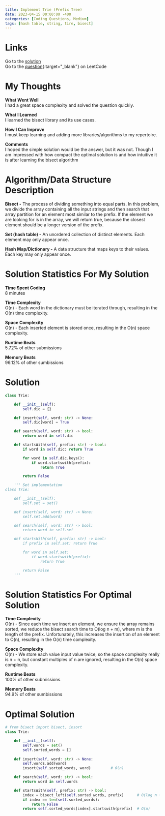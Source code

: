 ```yaml
---
title: Implement Trie (Prefix Tree)
date: 2023-04-15 00:00:00 -400
categories: [Coding Questions, Medium]
tags: [hash table, string, tire, bisect]
---
```


# Links  

Go to the [solution](#optimal-solution)  
Go to the [question](https://leetcode.com/problems/implement-trie-prefix-tree/){:target="_blank"} on LeetCode  

# My Thoughts  

**What Went Well**  
I had a great space complexity and solved the question quickly.

**What I Learned**  
I learned the bisect library and its use cases.

**How I Can Improve**  
I must keep learning and adding more libraries/algorithms to my repertoire.

**Comments**  
I hoped the simple solution would be the answer, but it was not.
Though I am impressed with how compact the optimal solution is and how intuitive it is after learning the bisect algorithm

# Algorithm/Data Structure Description

**Bisect -** The process of dividing something into equal parts. 
In this problem, we divide the array containing all the input strings and then search that array partition for an element most similar to the prefix. 
If the element we are looking for is in the array, we will return true, because the closest element should be a longer version of the prefix.

**Set (hash table) -** An unordered collection of distinct elements. Each element may only appear once.

**Hash Map/Dictionary -** A data structure that maps keys to their values. Each key may only appear once.

# Solution Statistics For My Solution

**Time Spent Coding**  
8 minutes

**Time Complexity**  
O(n) - Each word in the dictionary must be iterated through, resulting in the O(n) time complexity.

**Space Complexity**  
O(n) - Each inserted element is stored once, resulting in the O(n) space complexity.

**Runtime Beats**  
5.72% of other submissions  

**Memory Beats**  
96.12% of other sumbissions  

# Solution  

```python
class Trie:

    def __init__(self):
        self.dic = {}

    def insert(self, word: str) -> None:
        self.dic[word] = True

    def search(self, word: str) -> bool:
        return word in self.dic

    def startsWith(self, prefix: str) -> bool:
        if word in self.dic: return True

        for word in self.dic.keys():
            if word.startswith(prefix):
                return True

        return False

    ''' Set implementation
class Trie:

    def __init__(self):
        self.set = set()

    def insert(self, word: str) -> None:
        self.set.add(word)

    def search(self, word: str) -> bool:
        return word in self.set

    def startsWith(self, prefix: str) -> bool:
        if prefix in self.set: return True

        for word in self.set:
            if word.startswith(prefix):
                return True

        return False
    '''
```

# Solution Statistics For Optimal Solution

**Time Complexity**  
O(n) - Since each time we insert an element, we ensure the array remains sorted, we reduce the bisect search time to O(log n + m), where m is the length of the prefix. Unfortunately, this increases the insertion of an element to O(n), resulting in the O(n) time complexity.

**Space Complexity**  
O(n) - We store each value input value twice, so the space complexity really is n + n, but constant multiples of n are ignored, resulting in the O(n) space complexity.

**Runtime Beats**  
100% of other submissions  

**Memory Beats**  
94.9% of other sumbissions  

# Optimal Solution  

```python
# from bisect import bisect, insort
class Trie:

    def __init__(self):
        self.words = set()
        self.sorted_words = []
        
    def insert(self, word: str) -> None:
        self.words.add(word)
        insort(self.sorted_words, word)         # O(n)

    def search(self, word: str) -> bool:
        return word in self.words

    def startsWith(self, prefix: str) -> bool:
        index = bisect_left(self.sorted_words, prefix)      # O(log n + m)
        if index == len(self.sorted_words):
            return False
        return self.sorted_words[index].startswith(prefix)  # O(m)
```

